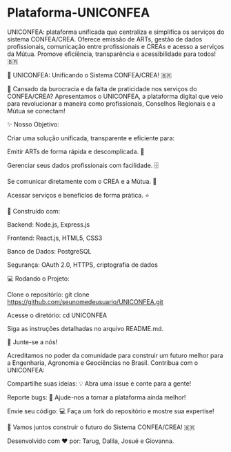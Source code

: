 # Plataforma-UNICONFEA
UNICONFEA: plataforma unificada que centraliza e simplifica os serviços do sistema CONFEA/CREA. Oferece emissão de ARTs, gestão de dados profissionais, comunicação entre profissionais e CREAs e acesso a serviços da Mútua. Promove eficiência, transparência e acessibilidade para todos! 🇧🇷

🚀 UNICONFEA: Unificando o Sistema CONFEA/CREA! 🇧🇷

👋 Cansado da burocracia e da falta de praticidade nos serviços do CONFEA/CREA? Apresentamos o UNICONFEA, a plataforma digital que veio para revolucionar a maneira como profissionais, Conselhos Regionais e a Mútua se conectam!

✨ Nosso Objetivo:

Criar uma solução unificada, transparente e eficiente para:

Emitir ARTs de forma rápida e descomplicada. 💨

Gerenciar seus dados profissionais com facilidade. 🗄️

Se comunicar diretamente com o CREA e a Mútua. 💬

Acessar serviços e benefícios de forma prática. ⭐

💪 Construído com:

Backend: Node.js, Express.js

Frontend: React.js, HTML5, CSS3

Banco de Dados: PostgreSQL

Segurança: OAuth 2.0, HTTPS, criptografia de dados

💻 Rodando o Projeto:

Clone o repositório: git clone https://github.com/seunomedeusuario/UNICONFEA.git

Acesse o diretório: cd UNICONFEA

Siga as instruções detalhadas no arquivo README.md.

🤝 Junte-se a nós!

Acreditamos no poder da comunidade para construir um futuro melhor para a Engenharia, Agronomia e Geociências no Brasil. Contribua com o UNICONFEA:

Compartilhe suas ideias: 💡 Abra uma issue e conte para a gente!

Reporte bugs: 🐛 Ajude-nos a tornar a plataforma ainda melhor!

Envie seu código: 💻 Faça um fork do repositório e mostre sua expertise!

🚀 Vamos juntos construir o futuro do Sistema CONFEA/CREA! 🇧🇷

Desenvolvido com ❤️ por: Tarug, Dalila, Josué e Giovanna.
